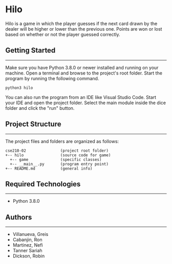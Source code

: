 # Hilo

Hilo is a game in which the player guesses if the next card drawn by the dealer will be higher or lower than the previous one. Points are won or lost based on whether or not the player guessed correctly.

## Getting Started

---

Make sure you have Python 3.8.0 or newer installed and running on your machine. Open a terminal and
browse to the project's root folder. Start the program by running the following command.

```
python3 hilo
```

You can also run the program from an IDE like Visual Studio Code. Start your IDE and open the
project folder. Select the main module inside the dice folder and click the "run" button.

## Project Structure

---

The project files and folders are organized as follows:

```
cse210-02               (project root folder)
+-- hilo                (source code for game)
  +-- game              (specific classes)
  +-- __main__.py       (program entry point)
+-- README.md           (general info)
```

## Required Technologies

---

- Python 3.8.0

## Authors

---

- Villanueva, Greis
- Cabanjin, Ron
- Martinez, Nefi
- Tanner Sariah
- Dickson, Robin
